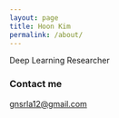 ```yaml
---
layout: page
title: Hoon Kim
permalink: /about/
---
```


Deep Learning Researcher

### Contact me

[gnsrla12@gmail.com](mailto:gnsrla12@gmail.com)
